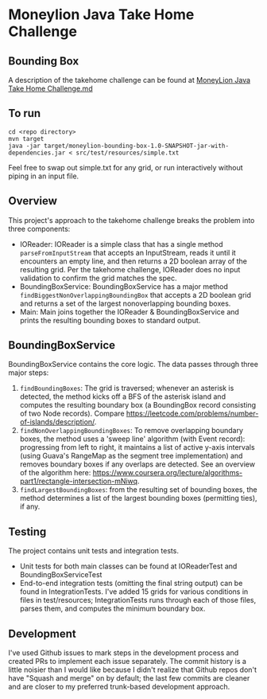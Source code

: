 # Moneylion Java Take Home Challenge
## Bounding Box

A description of the takehome challenge can be found at [MoneyLion Java Take Home Challenge.md](MoneyLion%20Java%20Take%20Home%20Challenge.md)

## To run

```
cd <repo directory>
mvn target
java -jar target/moneylion-bounding-box-1.0-SNAPSHOT-jar-with-dependencies.jar < src/test/resources/simple.txt
```

Feel free to swap out simple.txt for any grid, or run interactively without piping in an input file.

## Overview

This project's approach to the takehome challenge breaks the problem into three components:

* IOReader: IOReader is a simple class that has a single method `parseFromInputStream` that accepts an InputStream, reads it until it encounters an empty line, and then returns a 2D boolean array of the resulting grid. Per the takehome challenge, IOReader does no input validation to confirm the grid matches the spec.
* BoundingBoxService: BoundingBoxService has a major method `findBiggestNonOverlappingBoundingBox` that accepts a 2D boolean grid and returns a set of the largest nonoverlapping bounding boxes.
* Main: Main joins together the IOReader & BoundingBoxService and prints the resulting bounding boxes to standard output.

## BoundingBoxService

BoundingBoxService contains the core logic. The data passes through three major steps:

1. `findBoundingBoxes`: The grid is traversed; whenever an asterisk is detected, the method kicks off a BFS of the asterisk island and computes the resulting boundary box (a BoundingBox record consisting of two Node records). Compare https://leetcode.com/problems/number-of-islands/description/.
2. `findNonOverlappingBoundingBoxes`: To remove overlapping boundary boxes, the method uses a 'sweep line' algorithm (with Event record): progressing from left to right, it maintains a list of active y-axis intervals (using Guava's RangeMap as the segment tree implementation) and removes boundary boxes if any overlaps are detected. See an overview of the algorithm here: https://www.coursera.org/lecture/algorithms-part1/rectangle-intersection-mNiwq.
3. `findLargestBoundingBoxes`: from the resulting set of bounding boxes, the method determines a list of the largest bounding boxes (permitting ties), if any.

## Testing

The project contains unit tests and integration tests.

* Unit tests for both main classes can be found at IOReaderTest and BoundingBoxServiceTest
* End-to-end integration tests (omitting the final string output) can be found in IntegrationTests. I've added 15 grids for various conditions in files in test/resources; IntegrationTests runs through each of those files, parses them, and computes the minimum boundary box.

## Development

I've used Github issues to mark steps in the development process and created PRs to implement each issue separately. The commit history is a little noisier than I would like because I didn't realize that Github repos don't have "Squash and merge" on by default; the last few commits are cleaner and are closer to my preferred trunk-based development approach.